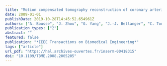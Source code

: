 ```yaml
---
title: "Motion compensated tomography reconstruction of coronary arteries in rotational angiography"
date: 2009-01-01
publishDate: 2019-10-28T14:45:52.654961Z
authors: ["A. Bousse", "J. Zhou", "G. Yang", "J.-J. Bellanger", "C. Toumoulin"]
publication_types: ["2"]
abstract: ""
featured: false
publication: "*IEEE Transactions on Biomedical Engineering*"
tags: ["article"]
url_pdf: "https://hal.archives-ouvertes.fr/inserm-00418315"
doi: "10.1109/TBME.2008.2005205"
---
```


